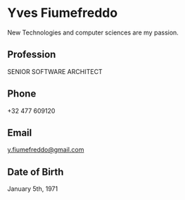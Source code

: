 # Yves Fiumefreddo

New Technologies and computer sciences are my passion.

## Profession

SENIOR SOFTWARE ARCHITECT

## Phone

+32 477 609120
​
## Email
y.fiumefreddo@gmail.com 
​
## Date of Birth
January 5th, 1971
